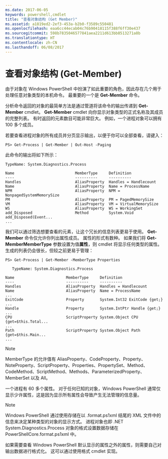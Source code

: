 ```yaml
---
ms.date: 2017-06-05
keywords: powershell,cmdlet
title: "查看对象结构 (Get Member)"
ms.assetid: a1819ed2-2ef3-453a-b2b0-f3589c550481
ms.openlocfilehash: eaa6cc44ecab04c76b90418115f388f6ff30e437
ms.sourcegitcommit: 598b7835046577841aea2211d613bb8513271a8b
ms.translationtype: HT
ms.contentlocale: zh-CN
ms.lasthandoff: 06/08/2017
---
```

# <a name="viewing-object-structure-get-member"></a>查看对象结构 (Get-Member)
由于对象在 Windows PowerShell 中扮演了如此重要的角色，因此存在几个用于处理任意对象类型的本机命令。 最重要的一个是 **Get-Member** 命令。

分析命令返回的对象的最简单方法是通过管道将该命令的输出传递到 **Get-Member** cmdlet。 **Get-Member** cmdlet 向你显示对象类型的正式名称及其成员的完整列表。 有时返回的元素数目可能非常巨大。 例如，一个进程对象可以拥有 100 多个成员。

若要查看进程对象的所有成员并分页显示输出，以便于你可以全部查看，请键入：

```
PS> Get-Process | Get-Member | Out-Host -Paging
```

此命令的输出将如下所示：

```
TypeName: System.Diagnostics.Process

Name                           MemberType     Definition
----                           ----------     ----------
Handles                        AliasProperty  Handles = Handlecount
Name                           AliasProperty  Name = ProcessName
NPM                            AliasProperty  NPM = NonpagedSystemMemorySize
PM                             AliasProperty  PM = PagedMemorySize
VM                             AliasProperty  VM = VirtualMemorySize
WS                             AliasProperty  WS = WorkingSet
add_Disposed                   Method         System.Void add_Disposed(Event...
...
```

我们可以通过筛选想要查看的元素，让这个冗长的信息列表更易于使用。 **Get-Member** 命令仅允许你列出属性成员。 属性的形式有数种。 如果我们将 **Get-MemberMemberType** 参数设置为值**属性**，则 cmdlet 将显示任何类型的属性。 生成的列表仍会很长，但较之前更易于管理：

```
PS> Get-Process | Get-Member -MemberType Properties

   TypeName: System.Diagnostics.Process

Name                       MemberType     Definition
----                       ----------     ----------
Handles                    AliasProperty  Handles = Handlecount
Name                       AliasProperty  Name = ProcessName
...
ExitCode                   Property       System.Int32 ExitCode {get;}
...
Handle                     Property       System.IntPtr Handle {get;}
...
CPU                        ScriptProperty System.Object CPU {get=$this.Total...
...
Path                       ScriptProperty System.Object Path {get=$this.Main...
...
```

> [!NOTE]
> MemberType 的允许值有 AliasProperty、CodeProperty、Property、NoteProperty、ScriptProperty、Properties、PropertySet、Method、CodeMethod、ScriptMethod、Methods、ParameterizedProperty、MemberSet 以及 All。

一个进程有 60 多个属性。 对于任何已知的对象，Windows PowerShell 通常仅显示少许属性，这是因为显示所有属性会导致产生无法管理的信息量。

> [!NOTE]
> Windows PowerShell 通过使用存储在以 .format.ps1xml 结尾的 XML 文件中的信息来决定某种类型的对象的显示方式。 进程对象也即 .NET System.Diagnostics.Process 对象的格式设置数据存储在 PowerShellCore.format.ps1xml 中。

如果需要查看 Windows PowerShell 默认显示的属性之外的属性，则需要自己对输出数据进行格式化。 这可以通过使用格式 cmdlet 实现。

